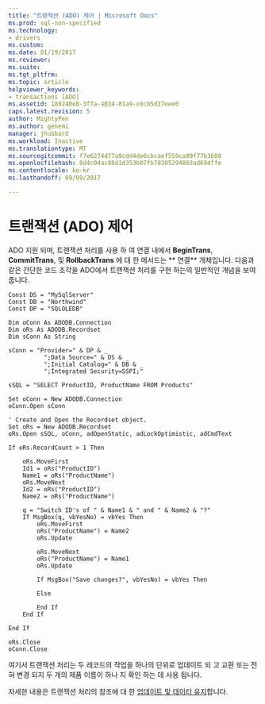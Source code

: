 ```yaml
---
title: "트랜잭션 (ADO) 제어 | Microsoft Docs"
ms.prod: sql-non-specified
ms.technology:
- drivers
ms.custom: 
ms.date: 01/19/2017
ms.reviewer: 
ms.suite: 
ms.tgt_pltfrm: 
ms.topic: article
helpviewer_keywords:
- transactions [ADO]
ms.assetid: 189240e8-3ffa-4024-81a9-c6cb5d17eee0
caps.latest.revision: 5
author: MightyPen
ms.author: genemi
manager: jhubbard
ms.workload: Inactive
ms.translationtype: MT
ms.sourcegitcommit: f7e6274d77a9cdd4de6cbcaef559ca99f77b3608
ms.openlocfilehash: 8d4c04ac80d1d353b07fb78305294803ad69dffe
ms.contentlocale: ko-kr
ms.lasthandoff: 09/09/2017

---
```

# <a name="controlling-transactions-ado"></a>트랜잭션 (ADO) 제어
ADO 지원 되며, 트랜잭션 처리를 사용 하 여 연결 내에서 **BeginTrans**, **CommitTrans**, 및 **RollbackTrans** 에 대 한 메서드는 ** 연결** 개체입니다. 다음과 같은 간단한 코드 조각을 ADO에서 트랜잭션 처리를 구현 하는의 일반적인 개념을 보여 줍니다.  
  
```  
Const DS = "MySqlServer"  
Const DB = "Northwind"  
Const DP = "SQLOLEDB"  
  
Dim oConn As ADODB.Connection  
Dim oRs As ADODB.Recordset  
Dim sConn As String  
  
sConn = "Provider=" & DP & _  
          ";Data Source=" & DS & _  
          ";Initial Catalog=" & DB & _  
          ";Integrated Security=SSPI;"  
  
sSQL = "SELECT ProductID, ProductName FROM Products"  
  
Set oConn = New ADODB.Connection  
oConn.Open sConn  
  
' Create and Open the Recordset object.  
Set oRs = New ADODB.Recordset  
oRs.Open sSQL, oConn, adOpenStatic, adLockOptimistic, adCmdText  
  
If oRs.RecordCount > 1 Then  
  
    oRs.MoveFirst  
    Id1 = oRs("ProductID")  
    Name1 = oRs("ProductName")  
    oRs.MoveNext  
    Id2 = oRs("ProductID")  
    Name2 = oRs("ProductName")  
  
    q = "Switch ID's of " & Name1 & " and " & Name2 & "?"  
    If MsgBox(q, vbYesNo) = vbYes Then  
        oRs.MoveFirst  
        oRs("ProductName") = Name2  
        oRs.Update  
  
        oRs.MoveNext  
        oRs("ProductName") = Name1  
        oRs.Update  
  
        If MsgBox("Save changes?", vbYesNo) = vbYes Then  
  
        Else  
  
        End If  
    End If  
  
End If  
  
oRs.Close  
oConn.Close  
```  
  
 여기서 트랜잭션 처리는 두 레코드의 작업을 하나의 단위로 업데이트 되 고 교환 또는 전혀 변경 되지 두 개의 제품 이름이 하나 지 확인 하는 데 사용 됩니다.  
  
 자세한 내용은 트랜잭션 처리의 참조에 대 한 [업데이트 및 데이터 유지](../../../ado/guide/data/updating-and-persisting-data.md)합니다.

